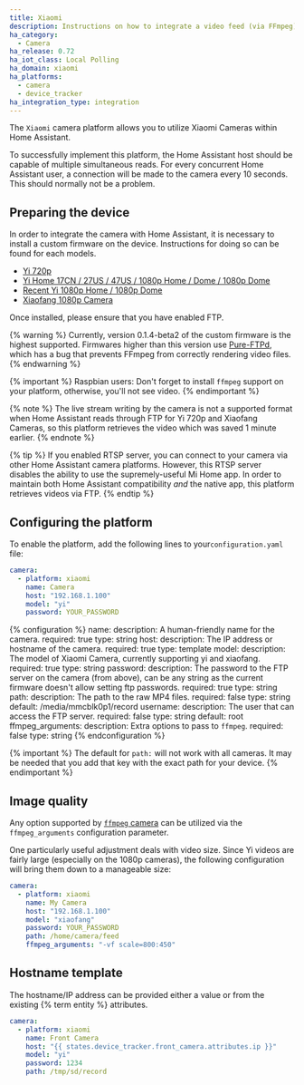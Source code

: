```yaml
---
title: Xiaomi
description: Instructions on how to integrate a video feed (via FFmpeg) as a camera within Home Assistant.
ha_category:
  - Camera
ha_release: 0.72
ha_iot_class: Local Polling
ha_domain: xiaomi
ha_platforms:
  - camera
  - device_tracker
ha_integration_type: integration
---
```


The `Xiaomi` camera platform allows you to utilize Xiaomi Cameras within Home Assistant.

To successfully implement this platform, the Home Assistant host should be capable of multiple simultaneous reads. For every concurrent Home Assistant user, a connection will be made to the camera every 10 seconds. This should normally not be a problem.

## Preparing the device

In order to integrate the camera with Home Assistant, it is necessary to install a custom firmware on the device. Instructions for doing so can be found for each models.

- [Yi 720p](https://github.com/fritz-smh/yi-hack)
- [Yi Home 17CN / 27US / 47US / 1080p Home / Dome / 1080p Dome](https://github.com/shadow-1/yi-hack-v3)
- [Recent Yi 1080p Home / 1080p Dome](https://github.com/roleoroleo/yi-hack-MStar)
- [Xiaofang 1080p Camera](https://github.com/samtap/fang-hacks)

Once installed, please ensure that you have enabled FTP.

{% warning %}
Currently, version 0.1.4-beta2 of the custom firmware is the highest supported. Firmwares higher than this version use [Pure-FTPd](https://www.pureftpd.org/project/pure-ftpd), which has a bug that prevents FFmpeg from correctly rendering video files.
{% endwarning %}

{% important %}
Raspbian users: Don't forget to install `ffmpeg` support on your platform, otherwise, you'll not see video.
{% endimportant %}

{% note %}
The live stream writing by the camera is not a supported format when Home Assistant reads through FTP for Yi 720p and Xiaofang Cameras, so this platform retrieves the video which was saved 1 minute earlier.
{% endnote %}

{% tip %}
If you enabled RTSP server, you can connect to your camera via other Home Assistant camera platforms. However, this RTSP server disables the ability to use the supremely-useful Mi Home app. In order to maintain both Home Assistant compatibility _and_ the native app, this platform retrieves videos via FTP.
{% endtip %}

## Configuring the platform

To enable the platform, add the following lines to your`configuration.yaml` file:

```yaml
camera:
  - platform: xiaomi
    name: Camera
    host: "192.168.1.100"
    model: "yi"
    password: YOUR_PASSWORD
```

{% configuration %}
name:
  description: A human-friendly name for the camera.
  required: true
  type: string
host:
  description: The IP address or hostname of the camera.
  required: true
  type: template
model:
  description: The model of Xiaomi Camera, currently supporting yi and xiaofang.
  required: true
  type: string
password:
  description: The password to the FTP server on the camera (from above), can be any string as the current firmware doesn't allow setting ftp passwords.
  required: true
  type: string
path:
  description: The path to the raw MP4 files.
  required: false
  type: string
  default: /media/mmcblk0p1/record
username:
  description: The user that can access the FTP server.
  required: false
  type: string
  default: root
ffmpeg_arguments:
  description: Extra options to pass to `ffmpeg`.
  required: false
  type: string
{% endconfiguration %}

{% important %}
The default for `path:` will not work with all cameras. It may be needed that you add that key with the exact path for your device.
{% endimportant %}

## Image quality

Any option supported by [`ffmpeg` camera](/integrations/camera.ffmpeg/) can be utilized via the `ffmpeg_arguments` configuration parameter.

One particularly useful adjustment deals with video size. Since Yi videos are fairly large (especially on the 1080p cameras), the following configuration will bring them down to a manageable size:

```yaml
camera:
  - platform: xiaomi
    name: My Camera
    host: "192.168.1.100"
    model: "xiaofang"
    password: YOUR_PASSWORD
    path: /home/camera/feed
    ffmpeg_arguments: "-vf scale=800:450"
```
## Hostname template

The hostname/IP address can be provided either a value or from the existing {% term entity %} attributes.

```yaml
camera:
  - platform: xiaomi
    name: Front Camera
    host: "{{ states.device_tracker.front_camera.attributes.ip }}"
    model: "yi"
    password: 1234
    path: /tmp/sd/record
```
